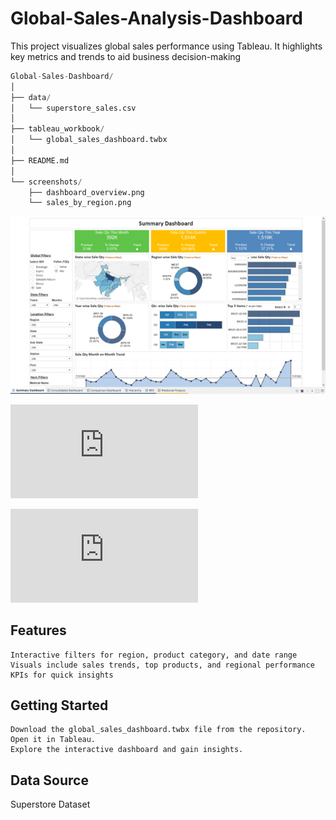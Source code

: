 # Global-Sales-Analysis-Dashboard
This project visualizes global sales performance using Tableau. It highlights key metrics and trends to aid business decision-making

```python
Global-Sales-Dashboard/
│
├── data/
│   └── superstore_sales.csv
│
├── tableau_workbook/
│   └── global_sales_dashboard.twbx
│
├── README.md
│
└── screenshots/
    ├── dashboard_overview.png
    └── sales_by_region.png
```

![Dashboard Overview](https://github.com/quocnh/quocnh.github.io/blob/8146595572b3b1b29cf3d9325932efca47c8b59c/assets/img/Sales-summary.jpg)

![Dashboard Overview](https://github.com/quocnh/quocnh.github.io/blob/7d26c219d881a11d4630a212d5459b6640c02e15/assets/img/tableau1.img)

![Dashboard Overview](https://github.com/quocnh/quocnh.github.io/blob/7d26c219d881a11d4630a212d5459b6640c02e15/assets/img/tableau2.img)

## Features

    Interactive filters for region, product category, and date range
    Visuals include sales trends, top products, and regional performance
    KPIs for quick insights

## Getting Started

    Download the global_sales_dashboard.twbx file from the repository.
    Open it in Tableau.
    Explore the interactive dashboard and gain insights.

## Data Source

Superstore Dataset
